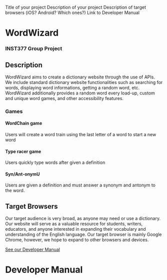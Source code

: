 Title of your project
Description of your project
Description of target browsers (iOS? Android? Which ones?)
Link to Developer Manual

# WordWizard
### INST377 Group Project

## Description
WordWizard aims to create a dictionary website through the use of APIs. We 
include standard dictionary website functionalities such as searching for words,
displaying word informations, getting a random word, etc. WordWizard additionally
provides a random word every load-up, custom and unique word games, and other
accessibility features. 
### Games
#### WordChain game
Users will create a word train using the last letter of a word to start a new word
#### Type racer game
Users quickly type words after given a definition
#### Syn/Ant-onymU
Users are given a definition and must answer a synonym and antonym to the word. 

## Target Browsers
Our target audience is very broad, as anyone may need or use a dictionary. 
Our website will serve as a valuable resource for students, writers, 
educators, and anyone interested in expanding their vocabulary and understanding 
of the English language. Our target browser is mainly Google Chrome, however, we
hope to expand to other browsers and devices.

[See our Developer Manual](#developer-manual)


# Developer Manual